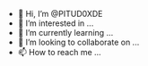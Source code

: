 - 👋 Hi, I’m @PITUD0XDE
- 👀 I’m interested in ...
- 🌱 I’m currently learning ...
- 💞️ I’m looking to collaborate on ...
- 📫 How to reach me ...

<!---
PITUD0XDE/PITUD0XDE is a ✨ special ✨ repository because its `README.md` (this file) appears on your GitHub profile.
You can click the Preview link to take a look at your changes.
--->
